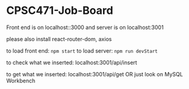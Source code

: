 # CPSC471-Job-Board
Front end is on localhost::3000 and server is on localhost:3001

please also install react-router-dom, axios

to load front end: ```npm start```
to load server: ```npm run devStart```

to check what we inserted: localhost:3001/api/insert

to get what we inserted: localhost:3001/api/get OR just look on MySQL Workbench
